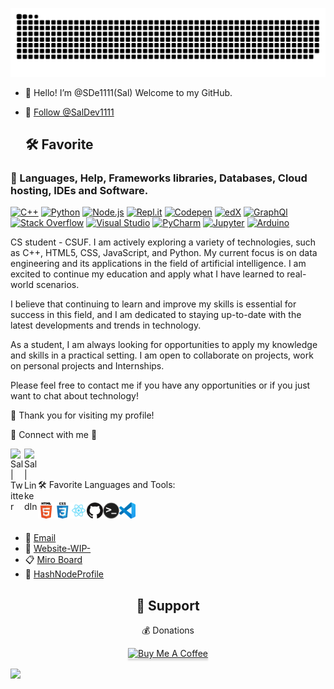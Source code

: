 ![Contribution Graph with Snake](https://github.com/Sa1D1111/Sa1D1111/blob/output/github-contribution-grid-snake.svg)



- 👋 Hello! I’m @SDe1111(Sal) Welcome to my GitHub.
- 🏃 <a class="twitter-follow-button"
  href="https://twitter.com/intent/follow?original_referer=https%3A%2F%2Fgithub.com%2FSalDev1111&screen_name=SalDev1111"
  data-size="large">
Follow @SalDev1111</a>

  ## 🛠️ Favorite

### 🧰 Languages, Help, Frameworks libraries, Databases, Cloud hosting, IDEs and Software.

<p>
    <a href="#"><img alt="C++" src="https://custom-icon-badges.herokuapp.com/badge/C++-9C033A.svg?logo=cpp2&logoColor=white"></a>
    <a href="#"><img alt="Python" src="https://img.shields.io/badge/Python-3776AB.svg?logo=Python&logoColor=white"></a>
    <a href="#"><img alt="Node.js" src="https://img.shields.io/badge/Node.js-43853D.svg?logo=node.js&logoColor=white"></a>
    <a href="#"><img alt="Repl.it" src="https://img.shields.io/badge/Repl.it-0D101E.svg?logo=Replit&logoColor=white"></a>
    <a href="#"><img alt="Codepen" src="https://img.shields.io/badge/Codepen-000000.svg?logo=codepen&logoColor=white"></a>
    <a href="#"><img alt="edX" src="https://img.shields.io/badge/edX-02262B.svg?logo=edX&logoColor=white"></a>
    <a href="#"><img alt="GraphQl" src="https://img.shields.io/badge/graphql-E10098.svg?logo=graphql&logoColor=white"></a>
    <a href="#"><img alt="Stack Overflow" src="https://img.shields.io/badge/-Stack%20Overflow-FE7A16?logo=stack-overflow&logoColor=white"></a>
    <a href="#"><img alt="Visual Studio" src="https://img.shields.io/badge/Visual%20Studio-5C2D91.svg?logo=visual-studio&logoColor=white"></a>
    <a href="#"><img alt="PyCharm" src="https://img.shields.io/badge/PyCharm-000000.svg?logo=PyCharm&logoColor=white"></a>
    <a href="#"><img alt="Jupyter" src="https://img.shields.io/badge/Jupyter-F37626.svg?logo=Jupyter&logoColor=white"></a>
    <a href="#"><img alt="Arduino" src="https://img.shields.io/badge/-Arduino-00979D?logo=Arduino&logoColor=white"></a>
</p>

CS student - CSUF. I am actively exploring a variety of technologies, such as C++, HTML5, CSS, JavaScript, and Python. My current focus is on data engineering and its applications in the field of artificial intelligence. I am excited to continue my education and apply what I have learned to real-world scenarios.

I believe that continuing to learn and improve my skills is essential for success in this field, and I am dedicated to staying up-to-date with the latest developments and trends in technology.

As a student, I am always looking for opportunities to apply my knowledge and skills in a practical setting. I am open to collaborate on projects, work on personal projects and Internships.

Please feel free to contact me if you have any opportunities or if you just want to chat about technology!

🌱 Thank you for visiting my profile!

🔌 Connect with me 🔌

<a href="https://twitter.com/SalDev1111">
<img align="left" alt="Sal | Twitter" width="22px" src="https://cdn.jsdelivr.net/npm/simple-icons@v3/icons/twitter.svg" />
  </a>
 <a href="https://www.linkedin.com/in/saldelgado1/"> 
<img align="left" alt="Sal | LinkedIn" width="22px" src="https://cdn.jsdelivr.net/npm/simple-icons@v3/icons/linkedin.svg" />
</a>

<br />
<br />



🛠️ Favorite Languages and Tools:

<img align="left" alt="HTML5" width="26px" src="https://raw.githubusercontent.com/github/explore/80688e429a7d4ef2fca1e82350fe8e3517d3494d/topics/html/html.png" />
<img align="left" alt="CSS3" width="26px" src="https://raw.githubusercontent.com/github/explore/80688e429a7d4ef2fca1e82350fe8e3517d3494d/topics/css/css.png" />
<img align="left" alt="JavaScript" width="26px" 
<img align="left" alt="React" width="26px" src="https://raw.githubusercontent.com/github/explore/80688e429a7d4ef2fca1e82350fe8e3517d3494d/topics/react/react.png" />
<img align="left" alt="GitHub" width="26px" src="https://raw.githubusercontent.com/github/explore/78df643247d429f6cc873026c0622819ad797942/topics/github/github.png" />
<img align="left" alt="Terminal" width="26px" src="https://raw.githubusercontent.com/github/explore/80688e429a7d4ef2fca1e82350fe8e3517d3494d/topics/terminal/terminal.png" />
<img align="left" alt="Visual Studio Code" width="26px" src="https://raw.githubusercontent.com/github/explore/80688e429a7d4ef2fca1e82350fe8e3517d3494d/topics/visual-studio-code/visual-studio-code.png" />

<br />
<br />


- 🏮 [Email](mailto:ofysaldelgado@hotmail.com?subject=Hi%20from%20Shop%20Management "Email Me!")
- 🦁 [Website-WIP-](https://twitter.com/SalDev1111 "In the works!")
- 📋 [Miro Board](https://miro.com/welcome/dGUzdUlFT3FZQzFtb251SThnV2xpZWtJT3FOZFUyM0w2VHpKbU54TTBFS1g0NXhxZFcyUWdmbW82RElNQW5GUnwzNDU4NzY0NTE4NTY3OTYwNDQ1?invite_link_id=441646464122 "Board")
- 📖 [HashNodeProfile](https://hashnode.com/post/hello-world-ckzq2qh7c0ki6r4s11zzw1zc9 "HashNode") 
<h2 align="center">🤝 Support</h2>


<p align="center">💰 Donations </p>
<p align="center">
<a href="https://www.buymeacoffee.com/SalDev11" title="Buy me a Coffee"><img src="https://cdn.buymeacoffee.com/buttons/default-orange.png" alt="Buy Me A Coffee" style="height: 41px !important;width: 174px !important;box-shadow: 0px 3px 2px 0px rgba(190, 190, 190, 0.5) !important;-webkit-box-shadow: 0px 3px 2px 0px rgba(190, 190, 190, 0.5) !important;" ></a>


  <img align="center"
    src='https://user-images.githubusercontent.com/5713670/87202985-820dcb80-c2b6-11ea-9f56-7ec461c497c3.gif'
    width="120">

  
